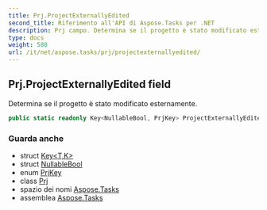 ```yaml
---
title: Prj.ProjectExternallyEdited
second_title: Riferimento all'API di Aspose.Tasks per .NET
description: Prj campo. Determina se il progetto è stato modificato esternamente.
type: docs
weight: 580
url: /it/net/aspose.tasks/prj/projectexternallyedited/
---
```

## Prj.ProjectExternallyEdited field

Determina se il progetto è stato modificato esternamente.

```csharp
public static readonly Key<NullableBool, PrjKey> ProjectExternallyEdited;
```

### Guarda anche

* struct [Key&lt;T,K&gt;](../../key-2/)
* struct [NullableBool](../../nullablebool/)
* enum [PrjKey](../../prjkey/)
* class [Prj](../)
* spazio dei nomi [Aspose.Tasks](../../prj/)
* assemblea [Aspose.Tasks](../../../)


